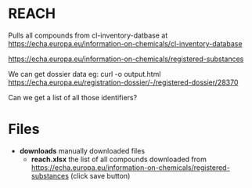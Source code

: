 # REACH

Pulls all compounds from cl-inventory-datbase at https://echa.europa.eu/information-on-chemicals/cl-inventory-database

https://echa.europa.eu/information-on-chemicals/registered-substances

We can get dossier data eg:
curl -o output.html https://echa.europa.eu/registration-dossier/-/registered-dossier/28370

Can we get a list of all those identifiers?

# Files
* **downloads** manually downloaded files
    * **reach.xlsx** the list of all compounds downloaded from https://echa.europa.eu/information-on-chemicals/registered-substances (click save button)